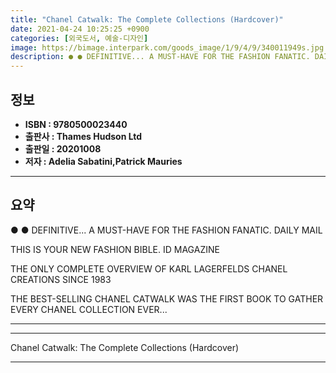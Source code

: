 ```yaml
---
title: "Chanel Catwalk: The Complete Collections (Hardcover)"
date: 2021-04-24 10:25:25 +0900
categories: [외국도서, 예술-디자인]
image: https://bimage.interpark.com/goods_image/1/9/4/9/340011949s.jpg
description: ● ● DEFINITIVE... A MUST-HAVE FOR THE FASHION FANATIC. DAILY MAIL THIS IS YOUR NEW FASHION BIBLE. ID MAGAZINE THE ONLY COMPLETE OVERVIEW OF KARL LAGERFELDS
---
```


## **정보**

- **ISBN : 9780500023440**
- **출판사 : Thames   Hudson Ltd**
- **출판일 : 20201008**
- **저자 : Adelia Sabatini,Patrick Mauries**

------



## **요약**

●  ●  DEFINITIVE... A MUST-HAVE FOR THE FASHION FANATIC. DAILY MAIL

THIS IS YOUR NEW FASHION BIBLE. ID MAGAZINE

THE ONLY COMPLETE OVERVIEW OF KARL LAGERFELDS CHANEL CREATIONS SINCE 1983

THE BEST-SELLING CHANEL CATWALK WAS THE FIRST BOOK TO GATHER EVERY CHANEL COLLECTION EVER... 

------



------


Chanel Catwalk: The Complete Collections (Hardcover) 

------


